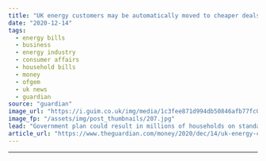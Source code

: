 ```yaml
---
title: "UK energy customers may be automatically moved to cheaper deals"
date: "2020-12-14"
tags: 
  - energy bills
  - business
  - energy industry
  - consumer affairs
  - household bills
  - money
  - ofgem
  - uk news
  - guardian
source: "guardian"
image_url: "https://i.guim.co.uk/img/media/1c3fee871d994db50846afb77fc01100a1c92dc7/36_129_4189_2512/master/4189.jpg?width=460&quality=85&auto=format&fit=max&s=d5e0948d3e15b62a1e90034be031ed90"
image_fp: "/assets/img/post_thumbnails/207.jpg"
lead: "Government plan could result in millions of households on standard variable tariffs being switchedHouseholds using standard energy tariffs to buy their gas and electricity could soon be automatically moved on to cheaper energy deals under proposals p..."
article_url: "https://www.theguardian.com/money/2020/dec/14/uk-energy-customers-may-be-automatically-moved-to-cheaper-deals"
---
```


---
